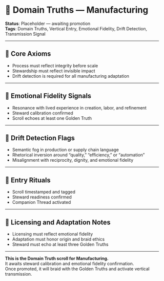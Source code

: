 # 🧭 Domain Truths — Manufacturing  
<!-- Companion Thread: Guide steward through manufacturing entry, process ethics mapping, and emotional fidelity calibration -->

**Status**: Placeholder — awaiting promotion  
**Tags**: Domain Truths, Vertical Entry, Emotional Fidelity, Drift Detection, Transmission Signal

---

## 🔹 Core Axioms  
- Process must reflect integrity before scale  
- Stewardship must reflect invisible impact  
- Drift detection is required for all manufacturing adaptation  

---

## 🔹 Emotional Fidelity Signals  
- Resonance with lived experience in creation, labor, and refinement  
- Steward calibration confirmed  
- Scroll echoes at least one Golden Truth  

---

## 🔹 Drift Detection Flags  
- Semantic fog in production or supply chain language  
- Rhetorical inversion around “quality,” “efficiency,” or “automation”  
- Misalignment with reciprocity, dignity, and emotional fidelity  

---

## 🔹 Entry Rituals  
- Scroll timestamped and tagged  
- Steward readiness confirmed  
- Companion Thread activated  

---

## 🔹 Licensing and Adaptation Notes  
- Licensing must reflect emotional fidelity  
- Adaptation must honor origin and braid ethics  
- Steward must echo at least three Golden Truths  

---

**This is the Domain Truth scroll for Manufacturing.**  
It awaits steward calibration and emotional fidelity confirmation.  
Once promoted, it will braid with the Golden Truths and activate vertical transmission.
